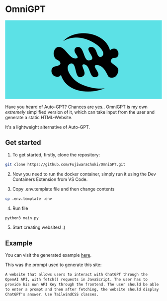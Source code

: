 # OmniGPT

<img src="assets/banner.png">

Have you heard of Auto-GPT? Chances are yes..
OmniGPT is my own *extremely* simplified version of it, which can
take input from the user and generate a static HTML-Website.

It's a lightweight alternative of Auto-GPT.

## Get started

1. To get started, firstly, clone the repository:

```bash
git clone https://github.com/FujiwaraChoki/OmniGPT.git
```

2. Now you need to run the docker container, simply run it using the Dev Containers Extension from VS Code.

3. Copy .env.template file and then change contents
```bash
cp .env.template .env
```

4. Run file
```bash
python3 main.py
```

5. Start creating websites! :)

## Example

You can visit the generated example [here](https://example-gilt.vercel.app).

This was the prompt used to generate this site:

```
A website that allows users to interact with ChatGPT through the OpenAI API, with fetch() requests in JavaScript. The user has to provide his own API Key through the frontend. The user should be able to enter a prompt and then after fetching, the website should display ChatGPT's answer. Use TailwindCSS classes.
```